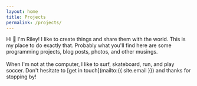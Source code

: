 ```yaml
---
layout: home
title: Projects
permalink: /projects/
---
```


Hi 👋  I'm Riley! I like to create things and share them with the world. This is my place to do exactly that. Probably what you'll find here are some programming projects, blog posts, photos, and other musings.
<br/>
<br/>
When I'm not at the computer, I like to surf, skateboard, run, and play soccer. Don't hesitate to [get in touch](mailto:{{ site.email }}) and thanks for stopping by!